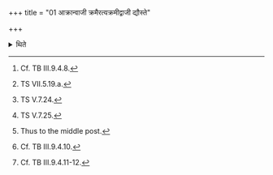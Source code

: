 +++
title = "01 आक्रान्वाजी क्रमैरत्यक्रमीद्वाजी द्यौस्ते"

+++

<details><summary>थिते</summary>

1. Having addressed[^1] the horse with akrān vājī...,[^2] kramairatyakramīt...[^3] dyauste pr̥ṣṭham[^4] having bound it in the same manner in which it was dedicated,[^5] having sprinkled[^6] (water) on it, (the Adhvaryu) makes it drink[^7] (water).  

[^1]: Cf. TB III.9.4.8.  

[^2]: TS VII.5.19.a.  

[^3]: TS V.7.24.  

[^4]: TS V.7.25.  

[^5]: Thus to the middle post.  

[^6]: Cf. TB III.9.4.10.  

[^7]: Cf. TB III.9.4.11-12.
</details>
